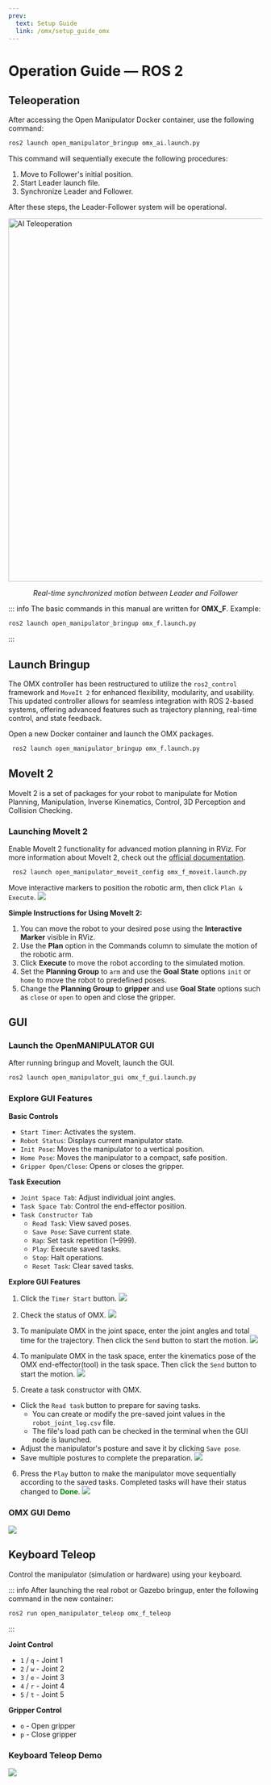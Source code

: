 ```yaml
---
prev: 
  text: Setup Guide
  link: /omx/setup_guide_omx
---
```


# Operation Guide — ROS 2

## Teleoperation
After accessing the Open Manipulator Docker container, use the following command:
```bash
ros2 launch open_manipulator_bringup omx_ai.launch.py
```
This command will sequentially execute the following procedures:
1. Move to Follower's initial position.
2. Start Leader launch file.
3. Synchronize Leader and Follower.

After these steps, the Leader-Follower system will be operational.

<img src="/quick_start_guide/omx/ai_teleop.gif" alt="AI Teleoperation" style="display:block;margin:0 auto;max-width:100%;width:720px;" />
<p style="text-align: center;"><em>Real-time synchronized motion between Leader and Follower</em></p>


::: info
The basic commands in this manual are written for **OMX_F**.
Example:
```bash
ros2 launch open_manipulator_bringup omx_f.launch.py
```
:::

## Launch Bringup
The OMX controller has been restructured to utilize the `ros2_control` framework and `MoveIt 2` for enhanced flexibility, modularity, and usability. This updated controller allows for seamless integration with ROS 2-based systems, offering advanced features such as trajectory planning, real-time control, and state feedback.

Open a new Docker container and launch the OMX packages.

```bash
 ros2 launch open_manipulator_bringup omx_f.launch.py
```

## MoveIt 2
MoveIt 2 is a set of packages for your robot to manipulate for Motion Planning, Manipulation, Inverse Kinematics, Control, 3D Perception and Collision Checking.

### Launching MoveIt 2
Enable MoveIt 2 functionality for advanced motion planning in RViz.
For more information about MoveIt 2, check out the [official documentation](https://moveit.picknik.ai/main/doc/how_to_guides/how_to_guides.html).
```bash
 ros2 launch open_manipulator_moveit_config omx_f_moveit.launch.py
```
Move interactive markers to position the robotic arm, then click `Plan & Execute`.
![](/quick_start_guide/omx/moveit2_core.png)

**Simple Instructions for Using MoveIt 2:**
1. You can move the robot to your desired pose using the **Interactive Marker** visible in RViz.
2. Use the **Plan** option in the Commands column to simulate the motion of the robotic arm.
3. Click **Execute** to move the robot according to the simulated motion.
4. Set the **Planning Group** to `arm` and use the **Goal State** options `init` or `home` to move the robot to predefined poses.
5. Change the **Planning Group** to **gripper** and use **Goal State** options such as `close` or `open` to open and close the gripper.


## GUI

### Launch the OpenMANIPULATOR GUI
After running bringup and MoveIt, launch the GUI.
```bash
ros2 launch open_manipulator_gui omx_f_gui.launch.py
```

### Explore GUI Features
**Basic Controls**
- `Start Timer`: Activates the system.
- `Robot Status`: Displays current manipulator state.
- `Init Pose`: Moves the manipulator to a vertical position.
- `Home Pose`: Moves the manipulator to a compact, safe position.
- `Gripper Open/Close`: Opens or closes the gripper.

**Task Execution**
- `Joint Space Tab`: Adjust individual joint angles.
- `Task Space Tab`: Control the end-effector position.
- `Task Constructor Tab`
  - `Read Task`: View saved poses.
  - `Save Pose`: Save current state.
  - `Rap`: Set task repetition (1–999).
  - `Play`: Execute saved tasks.
  - `Stop`: Halt operations.
  - `Reset Task`: Clear saved tasks.

**Explore GUI Features**
1. Click the `Timer Start` button.
![](/quick_start_guide/omx/OMX_GUI1.png)

2. Check the status of OMX.
![](/quick_start_guide/omx/OMX_GUI2.png)

3. To manipulate OMX in the joint space, enter the joint angles and total time for the trajectory. Then click the `Send` button to start the motion.
![](/quick_start_guide/omx/OMX_GUI3.png)

4. To manipulate OMX in the task space, enter the kinematics pose of the OMX end-effector(tool) in the task space. Then click the `Send` button to start the motion.
![](/quick_start_guide/omx/OMX_GUI4.png)

5. Create a task constructor with OMX.
- Click the `Read task` button to prepare for saving tasks.
  - You can create or modify the pre-saved joint values in the `robot_joint_log.csv` file.
  - The file's load path can be checked in the terminal when the GUI node is launched.
- Adjust the manipulator's posture and save it by clicking `Save pose`.
- Save multiple postures to complete the preparation.
![](/quick_start_guide/omx/OMX_GUI5.png)

6. Press the `Play` button to make the manipulator move sequentially according to the saved tasks. Completed tasks will have their status changed to <span style="color: green; font-weight: bold;">Done</span>.
![](/quick_start_guide/omx/OMX_GUI6.png)

### OMX GUI Demo
![](/quick_start_guide/omx/omx_f_gui.gif)

## Keyboard Teleop
Control the manipulator (simulation or hardware) using your keyboard.

::: info
After launching the real robot or Gazebo bringup, enter the following command in the new container:
```bash
ros2 run open_manipulator_teleop omx_f_teleop
```
:::

**Joint Control**
- `1` / `q` - Joint 1
- `2` / `w` - Joint 2
- `3` / `e` - Joint 3
- `4` / `r` - Joint 4
- `5` / `t` - Joint 5

**Gripper Control**
- `o` - Open gripper
- `p` - Close gripper

### Keyboard Teleop Demo
![](/quick_start_guide/omx/omx_f_teleoperation.gif)
